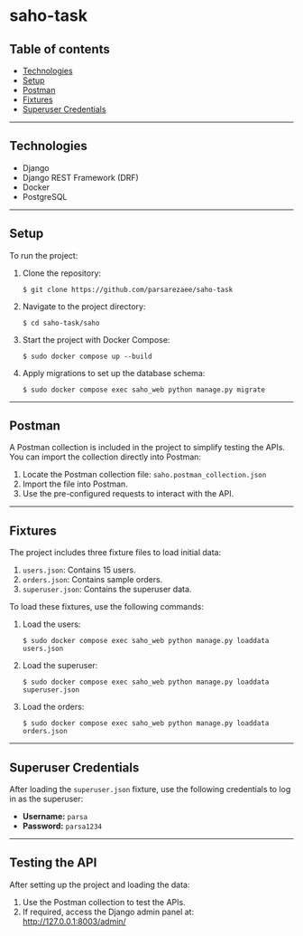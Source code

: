 # saho-task

## Table of contents
* [Technologies](#technologies)
* [Setup](#setup)
* [Postman](#postman)
* [Fixtures](#fixtures)
* [Superuser Credentials](#superuser-credentials)

---

## Technologies
* Django
* Django REST Framework (DRF)
* Docker
* PostgreSQL

---

## Setup
To run the project:
1. Clone the repository:
    ```
    $ git clone https://github.com/parsarezaee/saho-task
    ```
2. Navigate to the project directory:
    ```
    $ cd saho-task/saho
    ```
3. Start the project with Docker Compose:
    ```
    $ sudo docker compose up --build
    ```
4. Apply migrations to set up the database schema:
    ```
    $ sudo docker compose exec saho_web python manage.py migrate
    ```

---

## Postman
A Postman collection is included in the project to simplify testing the APIs. You can import the collection directly into Postman:
1. Locate the Postman collection file: `saho.postman_collection.json`
2. Import the file into Postman.
3. Use the pre-configured requests to interact with the API.

---

## Fixtures
The project includes three fixture files to load initial data:
1. `users.json`: Contains 15 users.
2. `orders.json`: Contains sample orders.
3. `superuser.json`: Contains the superuser data.

To load these fixtures, use the following commands:
1. Load the users:
    ```
    $ sudo docker compose exec saho_web python manage.py loaddata users.json
    ```
2. Load the superuser:
    ```
    $ sudo docker compose exec saho_web python manage.py loaddata superuser.json
    ```
3. Load the orders:
    ```
    $ sudo docker compose exec saho_web python manage.py loaddata orders.json
    ```

---

## Superuser Credentials
After loading the `superuser.json` fixture, use the following credentials to log in as the superuser:
- **Username:** `parsa`
- **Password:** `parsa1234`

---

## Testing the API
After setting up the project and loading the data:
1. Use the Postman collection to test the APIs.
2. If required, access the Django admin panel at: http://127.0.0.1:8003/admin/
